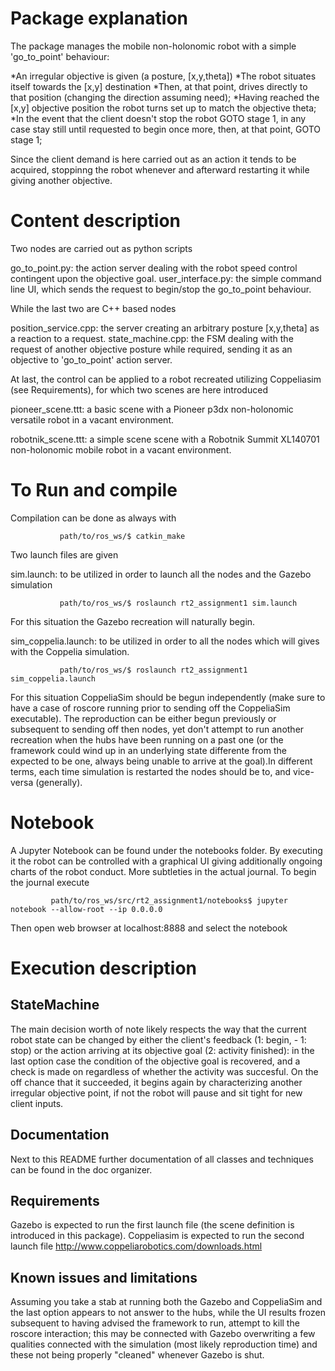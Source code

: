 

# Package explanation

The package manages the mobile non-holonomic robot with a simple 'go_to_point' behaviour:

*An irregular objective is given (a posture, [x,y,theta])
*The robot situates itself towards the [x,y] destination
*Then, at that point, drives directly to that position (changing the direction assuming need);
*Having reached the [x,y] objective position the robot turns set up to match the objective theta;
*In the event that the client doesn't stop the robot GOTO stage 1, in any case stay still until requested to begin once more, then, at that point, GOTO stage 1;

Since the client demand is here carried out as an action it tends to be acquired, stoppinng the robot whenever and afterward restarting it while giving another objective.

# Content description

Two nodes are carried out as python scripts

go_to_point.py: the action server dealing with the robot speed control contingent upon the objective goal.
user_interface.py: the simple command line UI, which sends the request to begin/stop the go_to_point behaviour.

While the last two are C++ based nodes

position_service.cpp: the server creating an arbitrary posture [x,y,theta] as a reaction to a request.
state_machine.cpp: the FSM dealing with the request of another objective posture while required, sending it as an objective to 'go_to_point' action server.

At last, the control can be applied to a robot recreated utilizing Coppeliasim (see Requirements), for which two scenes are here introduced

pioneer_scene.ttt: a basic scene with a Pioneer p3dx non-holonomic versatile robot in a vacant environment.

robotnik_scene.ttt: a simple scene scene with a Robotnik Summit XL140701 non-holonomic mobile robot in a vacant environment.

# To Run and compile

Compilation can be done as always with

               path/to/ros_ws/$ catkin_make

Two launch files are given

sim.launch: to be utilized in order to launch all the nodes and the Gazebo simulation

               path/to/ros_ws/$ roslaunch rt2_assignment1 sim.launch

For this situation the Gazebo recreation will naturally begin.

sim_coppelia.launch: to be utilized in order to all the nodes which will gives with the Coppelia simulation.

               path/to/ros_ws/$ roslaunch rt2_assignment1 sim_coppelia.launch

For this situation CoppeliaSim should be begun independently (make sure to have a case of roscore running prior to sending off the CoppeliaSim executable). The reproduction can be either begun previously or subsequent to sending off then nodes, yet don't attempt to run another recreation when the hubs have been running on a past one (or the framework could wind up in an underlying state differente from the expected to be one, always being unable to arrive at the goal).In different terms, each time  simulation is restarted the nodes should be to, and vice-versa (generally).

# Notebook

A Jupyter Notebook can be found under the notebooks folder. By executing it the robot can be controlled with a graphical UI giving additionally ongoing charts of the robot conduct. More subtleties in the actual journal. To begin the journal execute

             path/to/ros_ws/src/rt2_assignment1/notebooks$ jupyter notebook --allow-root --ip 0.0.0.0
             
Then open web browser at localhost:8888 and select the notebook           

# Execution description

## StateMachine

The main decision worth of note likely respects the way that the current robot state can be changed by either the client's feedback (1: begin, - 1: stop) or the action arriving at its objective goal (2: activity finished): in the last option case the condition of the objective goal is recovered, and a check is made on regardless of whether the activity was succesful. On the off chance that it succeeded, it begins again by characterizing another irregular objective point, if not the robot will pause and sit tight for new client inputs.

## Documentation

Next to this README further documentation of all classes and techniques can be found in the doc organizer.

## Requirements

Gazebo is expected to run the first launch file (the scene definition is introduced in this package). Coppeliasim is expected to run the second launch file http://www.coppeliarobotics.com/downloads.html 

## Known issues and limitations

Assuming you take a stab at running both the Gazebo and CoppeliaSim and the last option appears to not answer to the hubs, while the UI results frozen subsequent to having advised the framework to run, attempt to kill the roscore interaction; this may be connected with Gazebo overwriting a few qualities connected with the simulation (most likely reproduction time) and these not being properly "cleaned" whenever Gazebo is shut.


